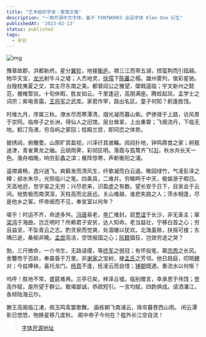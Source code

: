 ```yaml
---
title: "艺术般的字体：霞鹜文楷"
description: "一款开源中文字体，基于 FONTWORKS 出品字体 Klee One 衍生"
publishedAt: '2023-02-13'
status: published
tags: 
  - 杂记
---
```


![img](https://cdn.nlark.com/yuque/0/2023/png/785653/1676256277829-3b169bbf-7e8a-43b6-acbb-908a06f3d436.png)


豫章故郡，洪都新府。星分[翼](https://zh.wikipedia.org/wiki/翼宿)[轸](https://zh.wikipedia.org/wiki/軫宿)，地接[衡](https://zh.wikipedia.org/wiki/衡山)[庐](https://zh.wikipedia.org/wiki/庐山)。襟三江而带五湖，控蛮荆而引瓯越。物华天宝，[龙光](https://zh.wikipedia.org/wiki/龍泉劍)射牛斗之墟；人杰地灵，[徐孺](https://zh.wikipedia.org/wiki/徐稚)下[陈蕃](https://zh.wikipedia.org/wiki/陳蕃)之榻。雄州雾列，俊彩星驰。台隍枕夷夏之交，宾主尽东南之美。都督阎公之雅望，棨戟遥临；宇文新州之懿范，襜帷暂驻。十旬休暇，胜友如云。千里逢迎，高朋满座。腾蛟起凤，孟学士之词宗；紫电青霜，[王将军](https://zh.wikipedia.org/wiki/王僧辯)之武库。家君作宰，路出名区。童子何知？躬逢胜饯。

时维九月，序属三秋。潦水尽而寒潭清，烟光凝而暮山紫。俨骖𬴂于上路，访风景于崇阿。临帝子之长洲，得仙人之旧馆。层台耸翠，上出重霄；飞阁流丹，下临无地。鹤汀凫渚，穷岛屿之萦回；桂殿兰宫，即冈峦之体势。

披绣闼，俯雕甍。山原旷其盈视，川泽纡其骇瞩。闾阎扑地，钟鸣鼎食之家；舸舰迷津，青雀黄龙之舳。云销雨霁，彩彻区明。落霞与孤鹜齐飞[[3\]](https://zh.wikisource.org/zh-hans/滕王閣序#cite_note-3)，秋水共长天一色。渔舟唱晚，响穷彭蠡之滨；雁阵惊寒，声断衡阳之浦。

遥襟甫畅，逸兴遄飞。爽籁发而清风生，纤歌凝而白云遏。睢园绿竹，气凌彭泽之樽；邺水朱华，光照临川之笔。四美具，二难并。穷睇眄于中天，极娱游于暇日。天高地迥，觉宇宙之无穷；兴尽悲来，识盈虚之有数。望长安于日下，目吴会于云间。地势极而南溟深，天柱高而北辰远。关山难越，谁悲失路之人；萍水相逢，尽是他乡之客。怀帝阍而不见，奉宣室以何年？

嗟乎！时运不齐，命途多舛。[冯唐](https://zh.wikipedia.org/wiki/冯唐_(汉朝))易老，[李广](https://zh.wikipedia.org/wiki/李廣)难封。屈[贾谊](https://zh.wikipedia.org/wiki/賈誼)于长沙，非无圣主；窜[梁鸿](https://zh.wikipedia.org/wiki/梁鴻)于海曲，岂乏明时？所赖君子安贫，达人知命。老当益壮，宁移白首之心；穷且益坚，不坠青云之志。酌贪泉而觉爽，处涸辙以犹欢。北海虽赊，扶摇可接；东隅已逝，桑榆非晚。[孟尝](https://zh.wikipedia.org/wiki/孟嘗君)高洁，空馀报国之心；[阮籍](https://zh.wikipedia.org/wiki/阮籍)猖狂，岂效穷途之哭？

勃，三尺微命，一介书生，无路请缨，等[终军](https://zh.wikipedia.org/wiki/終軍)之弱冠；有怀投笔，慕[宗悫](https://zh.wikipedia.org/wiki/宗慤)之长风。舍簪笏于百龄，奉晨昏于万里。非[谢家](https://zh.wikipedia.org/wiki/陳郡謝氏)之宝树，接[孟氏](https://zh.wikipedia.org/wiki/孟子)之芳邻。他日趋庭，叨陪[鲤](https://zh.wikipedia.org/wiki/孔鯉)对；今兹捧袂，喜托龙门。[杨意](https://zh.wikipedia.org/wiki/楊得意)不逢，抚凌云而自惜；[锺期](https://zh.wikipedia.org/wiki/鍾子期)既遇，奏流水以何惭？

呜呼！胜地不常，盛筵难再。兰亭已矣，梓泽丘墟。临别赠言，幸承恩于伟饯；登高作赋，是所望于群公。敢竭鄙诚，恭疏短引。一言均赋，四韵俱成。请洒潘江，各倾陆海云尔。

滕王高阁临江渚，佩玉鸣鸾罢歌舞。
画栋朝飞南浦云，珠帘暮卷西山雨。
闲云潭影日悠悠，物换星移几度秋。
阁中帝子今何在？槛外长江空自流！

> [字体开源地址](https://github.com/lxgw/LxgwWenKai)
